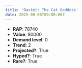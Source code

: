 ```yaml
---
title: 'Bastet: The Cat Goddess'
date: 2025-08-06T00:00:00Z
---
```

- **RAP**: 78740
- **Value**: 80000
- **Demand level**: 0
- **Trend**: 2
- **Projected?**: True
- **Hyped?**: True
- **Rare?**: True
